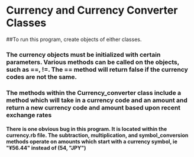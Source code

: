 # Currency and Currency Converter Classes

##To run this program, create objects of either classes.

### The currency objects must be initialized with certain parameters.  Various methods can be called on the objects, such as ==, !=.  The == method will return false if the currency codes are not the same.

### The methods within the Currency_converter class include a method which will take in a currency code and an amount and return a new currency code and amount based upon recent exchange rates

#### There is one obvious bug in this program. It is located within the currency.rb file.  The subtraction, multiplication, and symbol_conversion methods operate on amounts which start with a currency symbol, ie "¥56.44" instead of (54, "JPY")
